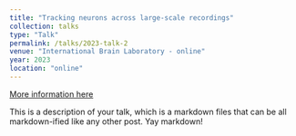 ```yaml
---
title: "Tracking neurons across large-scale recordings"
collection: talks
type: "Talk"
permalink: /talks/2023-talk-2
venue: "International Brain Laboratory - online"
year: 2023
location: "online"
---
```


[More information here](http://example2.com)

This is a description of your talk, which is a markdown files that can be all markdown-ified like any other post. Yay markdown!
